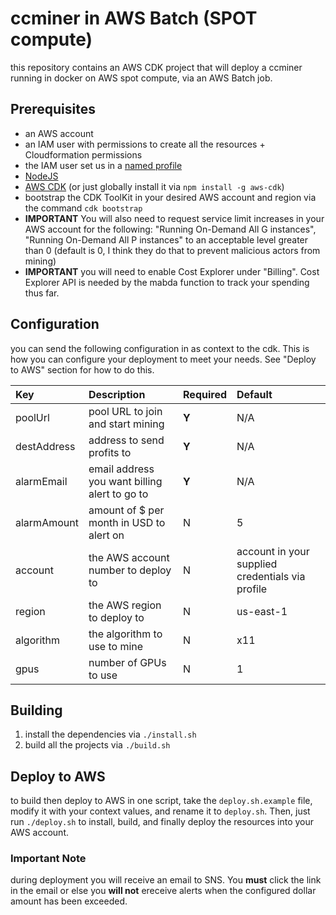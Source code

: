 # ccminer in AWS Batch (SPOT compute)

this repository contains an AWS CDK project that will deploy a ccminer running in docker on AWS spot compute, via an AWS Batch job.

## Prerequisites

- an AWS account
- an IAM user with permissions to create all the resources + Cloudformation permissions
- the IAM user set us in a [named profile](https://docs.aws.amazon.com/cli/latest/userguide/cli-configure-profiles.html)
- [NodeJS](https://nodejs.org/en/download/)
- [AWS CDK](https://aws.amazon.com/cdk/) (or just globally install it via `npm install -g aws-cdk`)
- bootstrap the CDK ToolKit in your desired AWS account and region via the command `cdk bootstrap`
- **IMPORTANT** You will also need to request service limit increases in your AWS account for the following: "Running On-Demand All G instances", "Running On-Demand All P instances" to an acceptable level greater than 0 (default is 0, I think they do that to prevent malicious actors from mining)
- **IMPORTANT** you will need to enable Cost Explorer under "Billing". Cost Explorer API is needed by the mabda function to track your spending thus far.

## Configuration

you can send the following configuration in as context to the cdk. This is how you can configure your deployment to meet your needs. See "Deploy to AWS" section for how to do this.

| Key         | Description                                   | Required | Default                                          |
| :---------- | :-------------------------------------------- | :------- | :----------------------------------------------- |
| poolUrl     | pool URL to join and start mining             | **Y**    | N/A                                              |
| destAddress | address to send profits to                    | **Y**    | N/A                                              |
| alarmEmail  | email address you want billing alert to go to | **Y**    | N/A                                              |
| alarmAmount | amount of \$ per month in USD to alert on     | N        | 5                                                |
| account     | the AWS account number to deploy to           | N        | account in your supplied credentials via profile |
| region      | the AWS region to deploy to                   | N        | us-east-1                                        |
| algorithm   | the algorithm to use to mine                  | N        | x11                                              |
| gpus        | number of GPUs to use                         | N        | 1                                                |

## Building

1. install the dependencies via `./install.sh`
2. build all the projects via `./build.sh`

## Deploy to AWS

to build then deploy to AWS in one script, take the `deploy.sh.example` file, modify it with your context values, and rename it to `deploy.sh`. Then, just run `./deploy.sh` to install, build, and finally deploy the resources into your AWS account.

### Important Note

during deployment you will receive an email to SNS. You **must** click the link in the email or else you **will not** ereceive alerts when the configured dollar amount has been exceeded.
